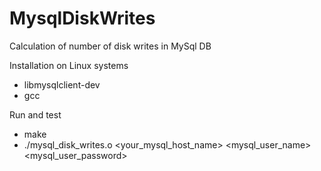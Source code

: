 # MysqlDiskWrites
Calculation of number of disk writes in MySql DB

Installation on Linux systems
  * libmysqlclient-dev
  * gcc

Run and test
  * make
  * ./mysql_disk_writes.o <your_mysql_host_name> <mysql_user_name> <mysql_user_password>
